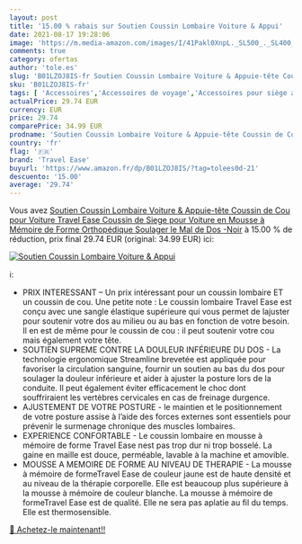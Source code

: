 ```yaml
---
layout: post
title: '15.00 % rabais sur Soutien Coussin Lombaire Voiture & Appui'
date: 2021-08-17 19:28:06
image: 'https://m.media-amazon.com/images/I/41Pakl0XnpL._SL500_._SL400_.jpg'
comments: true
category: ofertas
author: 'tole.es'
slug: 'B01LZOJ8IS-fr Soutien Coussin Lombaire Voiture & Appuie-tête Coussin de...'
sku: 'B01LZOJ8IS-fr'
tags: [ 'Accessoires','Accessoires de voyage','Accessoires pour siège auto','Aménagements intérieurs','Auto et Moto','Auto et moto','Bagages','Catégories de Bagages','Oreillers de voyage','Pièces détachées auto','Sièges et banquettes pour auto','travel ease', ]
actualPrice: 29.74 EUR
currency: EUR
price: 29.74
comparePrice: 34.99 EUR
prodname: 'Soutien Coussin Lombaire Voiture & Appuie-tête Coussin de Cou pour Voiture  Travel Ease Coussin de Siege pour Voiture en Mousse à Mémoire de Forme Orthopédique Soulager le Mal de Dos -Noir'
country: 'fr'
flag: '🇫🇷'
brand: 'Travel Ease'
buyurl: 'https://www.amazon.fr/dp/B01LZOJ8IS/?tag=tolees0d-21'
descuento: '15.00'
average: '29.74'
---
```


Vous avez [Soutien Coussin Lombaire Voiture & Appuie-tête Coussin de Cou pour Voiture  Travel Ease Coussin de Siege pour Voiture en Mousse à Mémoire de Forme Orthopédique Soulager le Mal de Dos -Noir](https://www.amazon.fr/dp/B01LZOJ8IS/?tag=tolees0d-21)  à  15.00 % de réduction, prix final  29.74 EUR (original: 34.99 EUR) ici:

[![Soutien Coussin Lombaire Voiture & Appui](https://m.media-amazon.com/images/I/41Pakl0XnpL._SL500_._SL400_.jpg)](https://www.amazon.fr/dp/B01LZOJ8IS/?tag=tolees0d-21)

ℹ️:

- PRIX INTERESSANT – Un prix intéressant pour un coussin lombaire ET un coussin de cou. Une petite note : Le coussin lombaire Travel Ease est conçu avec une sangle élastique supérieure qui vous permet de lajuster pour soutenir votre dos au milieu ou au bas en fonction de votre besoin. Il en est de même pour le coussin de cou : il peut soutenir votre cou mais également votre tête.
- SOUTIEN SUPREME CONTRE LA DOULEUR INFÉRIEURE DU DOS - La technologie ergonomique Streamline brevetée est appliquée pour favoriser la circulation sanguine, fournir un soutien au bas du dos pour soulager la douleur inférieure et aider à ajuster la posture lors de la conduite. Il peut également éviter efficacement le choc dont souffriraient les vertèbres cervicales en cas de freinage durgence.
- AJUSTEMENT DE VOTRE POSTURE - le maintien et le positionnement de votre posture assise à l’aide des forces externes sont essentiels pour prévenir le surmenage chronique des muscles lombaires.
- EXPERIENCE CONFORTABLE - Le coussin lombaire en mousse à mémoire de forme Travel Ease nest pas trop dur ni trop bosselé. La gaine en maille est douce, perméable, lavable à la machine et amovible.
- MOUSSE A MEMOIRE DE FORME AU NIVEAU DE THERAPIE - La mousse à mémoire de formeTravel Ease de couleur jaune est de haute densité et au niveau de la thérapie corporelle. Elle est beaucoup plus supérieure à la mousse à mémoire de couleur blanche. La mousse à mémoire de formeTravel Ease est de qualité. Elle ne sera pas aplatie au fil du temps. Elle est thermosensible.

[🛒 Achetez-le maintenant!!](https://www.amazon.fr/dp/B01LZOJ8IS/?tag=tolees0d-21)
